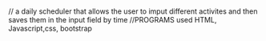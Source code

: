 #
// a daily scheduler that allows the user to imput different activites and then saves them in the input field by time 
//PROGRAMS used HTML, Javascript,css, bootstrap 